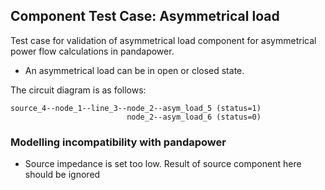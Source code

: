 <!--
SPDX-FileCopyrightText: Contributors to the Power Grid Model project <powergridmodel@lfenergy.org>

SPDX-License-Identifier: MPL-2.0
-->

## Component Test Case: Asymmetrical load

Test case for validation of asymmetrical load component for asymmetrical power flow calculations in pandapower.
- An asymmetrical load can be in open or closed state. 

The circuit diagram is as follows:
```
source_4--node_1--line_3--node_2--asym_load_5 (status=1)
                          node_2--asym_load_6 (status=0)
```

### Modelling incompatibility with pandapower

- Source impedance is set too low. Result of source component here should be ignored
